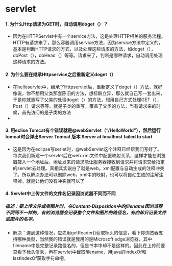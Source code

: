 # servlet
#### 1. 为什么Http请求为GET时，自动调用doget（）？
- 因为在HTTPServlet中有一个service方法，这是处理HTTP相关的服务流程。HTTP有请求来了，那么容器调用service方法，因为service方法中定义的，基本是判断HTTP请求的方式，以及处理这些请求的方法，如doget（），doPost（），doHead（）等等。请求来了，判断是哪种请求，自动调用处理这种请求的方法。



#### 2. 为什么要在继承Httpservice之后重新定义doget（）
- 在helloservlet中，继承了Httpservlet后，重新定义了doget（）方法，就好像说，你不想用父类那套陈旧的方法，想标新立异，那么就自己写一套出来，于是你就重写了父类的处理doget（）的方法，想用自己方式处理GET（），Post（）请求等等。就是子类的重写，覆盖了父类的方法，当有请求来的时候，首先访问的是子类的方法
- 

#### 3. 用eclise Tomcat有个错误就是@webServlet（“/HelloWorld”），然后运行tomcat时会弹出Server Tomcat 版本 Server at localhost failed to start
- 这是因为在eclipse写serlet时，@webServlet这个注释已经帮我们写好了。每次我们新建一个servlet后在web.xml文件中配置映射关系，这样才能在浏览器敲入一个地址后，地址发来的请求能让服务器接收到请求并将请求交给指定的servlet去处理。真相其实说白了就是web。xml配置与自动生成的注释冲突了。所以解决办法可以删除web，xml中的映射，也可以将自动生成的注解注释掉。就是让他们没有冲突就可以了

#### 4. Servlet中上传文件的文件名记录因浏览器不同而不同
##### 描述：要上传文件或者图片时，在Content-Disposition中的filename因浏览器不同而不一样的，有的浏览器会记录整个文件和图片的路径名，有的却只记录文件或图片的名字。
- 解决：遇到这种情况，应先用getReader()获取标头的信息，看下你浏览器支持哪种类型，当然我的错误就是我用的是Microsoft edge浏览器，其中filename中是完整记录路径名的，但是书本中却不是这样的。因此在上传前要查看下标头信息，再在servlet中截取filename，用java的indexOf和lastIndexOf获取字符串吧。